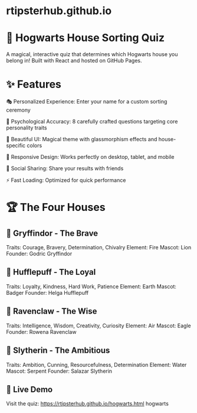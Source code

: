 # rtipsterhub.github.io

# 🏰 Hogwarts House Sorting Quiz
A magical, interactive quiz that determines which Hogwarts house you belong in! Built with React and hosted on GitHub Pages.

# ✨ Features

🎭 Personalized Experience: Enter your name for a custom sorting ceremony

🧠 Psychological Accuracy: 8 carefully crafted questions targeting core personality traits

🎨 Beautiful UI: Magical theme with glassmorphism effects and house-specific colors

📱 Responsive Design: Works perfectly on desktop, tablet, and mobile

🔗 Social Sharing: Share your results with friends

⚡ Fast Loading: Optimized for quick performance

# 🏆 The Four Houses

## 🦁 Gryffindor - The Brave

Traits: Courage, Bravery, Determination, Chivalry
Element: Fire
Mascot: Lion
Founder: Godric Gryffindor

## 🦡 Hufflepuff - The Loyal

Traits: Loyalty, Kindness, Hard Work, Patience
Element: Earth
Mascot: Badger
Founder: Helga Hufflepuff

## 🦅 Ravenclaw - The Wise

Traits: Intelligence, Wisdom, Creativity, Curiosity
Element: Air
Mascot: Eagle
Founder: Rowena Ravenclaw

## 🐍 Slytherin - The Ambitious

Traits: Ambition, Cunning, Resourcefulness, Determination
Element: Water
Mascot: Serpent
Founder: Salazar Slytherin

## 🚀 Live Demo
Visit the quiz: https://rtipsterhub.github.io/hogwarts.html hogwarts
